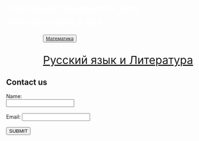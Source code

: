 <html>

<head>
  
<meta charset="utf-8">
  
<title>Русский язык</title>
 
 <style>
   
 body{
 background-image: 
url("https://data.whicdn.com/images/277722125/original.gif");
   background-repeat:no-repeat;
   background-size:cover;
   background-attachment: fixed;
   }
 h1{
  color: white;
 }
 p{
    font-size: 30px;
    }
 .lis{
    position: relative;
    left: 100px;
 }
  
</style>

</head>

<body>
  
<h1>Изучение предметов для поступления в вуз</h1>
<div class="lis">
<button><a href="http://mftna.github.io/math.html">Математика</a></button>

<p><a href="http://mftna.github.io/russian.html">Русский язык и Литература</a></p>
</div>
<h2>Contact us</h2>
<form>
  Name:<br>
  <input type="text"><br><br>
  Email:
  <input type="text"><br><br>
  <button>SUBMIT</button>
  
  
</form>

</body>

</html>
